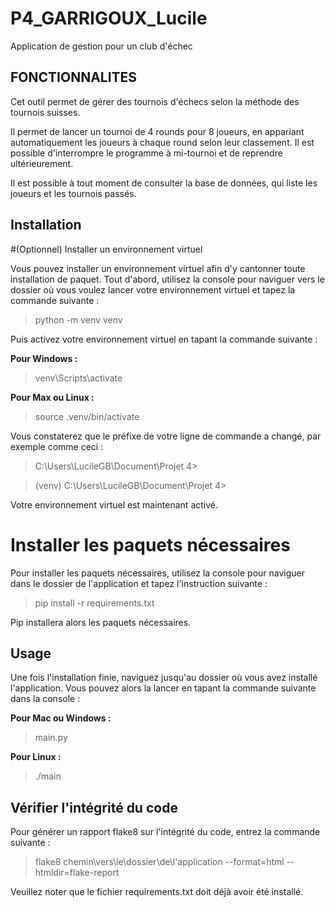 # P4_GARRIGOUX_Lucile
Application de gestion pour un club d'échec

## FONCTIONNALITES

Cet outil permet de gérer des tournois d'échecs selon la méthode des tournois suisses.

Il permet de lancer un tournoi de 4 rounds pour 8 joueurs, en appariant automatiquement les joueurs à chaque round selon leur classement. Il est possible d'interrompre le programme à mi-tournoi et de reprendre ultérieurement.

Il est possible à tout moment de consulter la base de données, qui liste les joueurs et les tournois passés.

## Installation

#(Optionnel) Installer un environnement virtuel

Vous pouvez installer un environnement virtuel afin d'y cantonner toute installation de paquet. Tout d'abord, utilisez la console pour naviguer vers le dossier où vous voulez lancer votre environnement virtuel et tapez la commande suivante :

> python -m venv venv

Puis activez votre environnement virtuel en tapant la commande suivante :

**Pour Windows :**
> venv\Scripts\activate

**Pour Max ou Linux :**
> source .venv/bin/activate

Vous constaterez que le préfixe de votre ligne de commande a changé, par exemple comme ceci :

> C:\Users\LucileGB\Document\Projet 4>

> (venv) C:\Users\LucileGB\Document\Projet 4>

Votre environnement virtuel est maintenant activé.

# Installer les paquets nécessaires

Pour installer les paquets nécessaires, utilisez la console pour naviguer dans le dossier de l'application et tapez l'instruction suivante :

> pip install -r requirements.txt

Pip installera alors les paquets nécessaires.

## Usage
Une fois l'installation finie, naviguez jusqu'au dossier où vous avez installé l'application. Vous pouvez alors la lancer en tapant la commande suivante dans la console :

**Pour Mac ou Windows :**
> main.py

**Pour Linux :**
> ./main

## Vérifier l'intégrité du code
Pour générer un rapport flake8 sur l'intégrité du code, entrez la commande suivante :

> flake8 chemin\vers\le\dossier\de\l'application --format=html --htmldir=flake-report

Veuillez noter que le fichier requirements.txt doit déjà avoir été installé.
